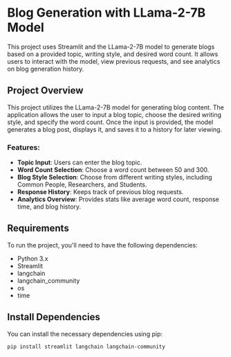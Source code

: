 # Blog Generation with LLama-2-7B Model

This project uses Streamlit and the LLama-2-7B model to generate blogs based on a provided topic, writing style, and desired word count. It allows users to interact with the model, view previous requests, and see analytics on blog generation history.

## Project Overview

This project utilizes the LLama-2-7B model for generating blog content. The application allows the user to input a blog topic, choose the desired writing style, and specify the word count. Once the input is provided, the model generates a blog post, displays it, and saves it to a history for later viewing.

### Features:
- **Topic Input**: Users can enter the blog topic.
- **Word Count Selection**: Choose a word count between 50 and 300.
- **Blog Style Selection**: Choose from different writing styles, including Common People, Researchers, and Students.
- **Response History**: Keeps track of previous blog requests.
- **Analytics Overview**: Provides stats like average word count, response time, and blog history.

## Requirements

To run the project, you'll need to have the following dependencies:

- Python 3.x
- Streamlit
- langchain
- langchain_community
- os
- time

## Install Dependencies

You can install the necessary dependencies using pip:

```bash
pip install streamlit langchain langchain-community
